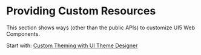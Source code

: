 # Providing Custom Resources

This section shows ways (other than the public APIs) to customize UI5 Web Components.

Start with: [Custom Theming with UI Theme Designer](./02-theme.md)
